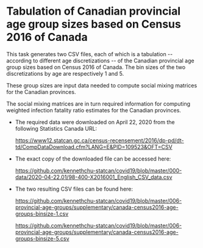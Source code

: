 
Tabulation of Canadian provincial age group sizes based on Census 2016 of Canada
================================================================================

This task generates two CSV files, each of which is a tabulation
-- according to different age discretizations --
of the Canadian provincial age group sizes based on Census 2016 of Canada.
The bin sizes of the two discretizations by age are respectively 1 and 5.

These group sizes are input data needed to compute social mixing matrices for
the Canadian provinces.

The social mixing matrices are in turn required information for computing
weighted infection fatality ratio estimates for the Canadian provinces.

*  The required data were downloaded on April 22, 2020 from the following Statistics Canada URL:

   https://www12.statcan.gc.ca/census-recensement/2016/dp-pd/dt-td/CompDataDownload.cfm?LANG=E&PID=109523&OFT=CSV

*  The exact copy of the downloaded file can be accessed here:

   https://github.com/kennethchu-statcan/covid19/blob/master/000-data/2020-04-22.01/98-400-X2016001_English_CSV_data.csv

*  The two resulting CSV files can be found here:

   https://github.com/kennethchu-statcan/covid19/blob/master/006-provincial-age-groups/supplementary/canada-census2016-age-groups-binsize-1.csv

   https://github.com/kennethchu-statcan/covid19/blob/master/006-provincial-age-groups/supplementary/canada-census2016-age-groups-binsize-5.csv

